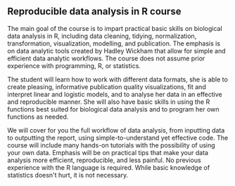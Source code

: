Reproducible data analysis in R course
---------------------------------------

The main goal of the course is to impart practical basic skills on biological data analysis in R, including data cleaning, tidying, normalization, transformation, visualization, modelling, and publication. The emphasis is on data analytic tools created by Hadley Wickham that allow for simple and efficient data analytic workflows. The course does not assume prior experience with programming, R, or statistics.

The student will learn how to work with different data formats, she is able to create pleasing, informative publication quality visualizations, fit and interpret linear and logistic models, and to analyse her data in an effective and reproducible manner. She will also have basic skills in using the R functions best suited for biological data analysis and to program her own functions as needed.

We will cover for you the full workflow of data analysis, from inputting data to outputting the report, using simple-to-understand yet effective code. The course will include many hands-on tutorials with the possibility of using your own data. Emphasis will be on practical tips that make your data analysis more efficient, reproducible, and less painful. No previous experience with the R language is required. While basic knowledge of statistics doesn't hurt, it is not necessary.
